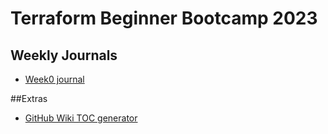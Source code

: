 # Terraform Beginner Bootcamp 2023

## Weekly Journals
- [Week0 journal](/Journal/week0.md)

##Extras
- [GitHub Wiki TOC generator](https://ecotrust-canada.github.io/markdown-toc/)
